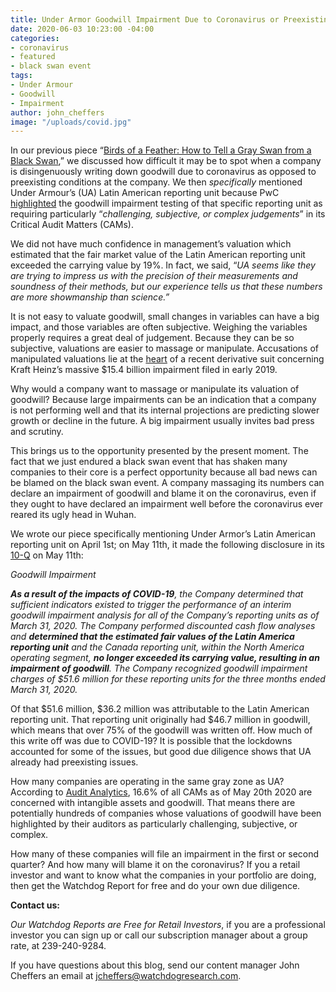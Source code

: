 ```yaml
---
title: Under Armor Goodwill Impairment Due to Coronavirus or Preexisting Conditions?
date: 2020-06-03 10:23:00 -04:00
categories:
- coronavirus
- featured
- black swan event
tags:
- Under Armour
- Goodwill
- Impairment
author: john_cheffers
image: "/uploads/covid.jpg"
---
```


In our previous piece “[Birds of a Feather: How to Tell a Gray Swan from a Black Swan](https://blog.watchdogresearch.com/posts/birds-of-a-feather-how-to-tell-a-gray-swan-from-a-black-swan-dot/),” we discussed how difficult it may be to spot when a company is disingenuously writing down goodwill due to coronavirus as opposed to preexisting conditions at the company. We then *specifically* mentioned Under Armour’s (UA) Latin American reporting unit because PwC [highlighted](https://www.sec.gov/ix?doc=/Archives/edgar/data/1336917/000133691720000010/ua-20191231.htm) the goodwill impairment testing of that specific reporting unit as requiring particularly “*challenging, subjective, or complex judgements*” in its Critical Audit Matters (CAMs).

We did not have much confidence in management’s valuation which estimated that the fair market value of the Latin American reporting unit exceeded the carrying value by 19%. In fact, we said, “*UA seems like they are trying to impress us with the precision of their measurements and soundness of their methods, but our experience tells us that these numbers are more showmanship than science.”*

It is not easy to valuate goodwill, small changes in variables can have a big impact, and those variables are often subjective. Weighing the variables properly requires a great deal of judgement. Because they can be so subjective, valuations are easier to massage or manipulate. Accusations of manipulated valuations lie at the [heart](https://blog.watchdogresearch.com/posts/kraft-heinz-complaint-alleges-fundamental-corporate-governance-problems-accounting-shenanigans-and-insider-trading/) of a recent derivative suit concerning Kraft Heinz’s massive $15.4 billion impairment filed in early 2019.

Why would a company want to massage or manipulate its valuation of goodwill? Because large impairments can be an indication that a company is not performing well and that its internal projections are predicting slower growth or decline in the future.  A big impairment usually invites bad press and scrutiny.

This brings us to the opportunity presented by the present moment. The fact that we just endured a black swan event that has shaken many companies to their core is a perfect opportunity because all bad news can be blamed on the black swan event. A company massaging its numbers can declare an impairment of goodwill and blame it on the coronavirus, even if they ought to have declared an impairment well before the coronavirus ever reared its ugly head in Wuhan.

We wrote our piece specifically mentioning Under Armor’s Latin American reporting unit on April 1st; on May 11th, it made the following disclosure in its [10-Q](https://www.sec.gov/ix?doc=/Archives/edgar/data/1336917/000133691720000033/ua-20200331.htm) on May 11th:

*Goodwill Impairment*

***As a result of the impacts of COVID-19**, the Company determined that sufficient indicators existed to trigger the performance of an interim goodwill impairment analysis for all of the Company’s reporting units as of March 31, 2020. The Company performed discounted cash flow analyses and **determined that the estimated fair values of the Latin America reporting unit** and the Canada reporting unit, within the North America operating segment, **no longer exceeded its carrying value, resulting in an impairment of goodwill**. The Company recognized goodwill impairment charges of $51.6 million for these reporting units for the three months ended March 31, 2020.*

Of that $51.6 million, $36.2 million was attributable to the Latin American reporting unit. That reporting unit originally had $46.7 million in goodwill, which means that over 75% of the goodwill was written off. How much of this write off was due to COVID-19? It is possible that the lockdowns accounted for some of the issues, but good due diligence shows that UA already had preexisting issues.

How many companies are operating in the same gray zone as UA? According to [Audit Analytics](https://blog.auditanalytics.com/an-update-on-cams/), 16.6% of all CAMs as of May 20th 2020 are concerned with intangible assets and goodwill. That means there are potentially hundreds of companies whose valuations of goodwill have been highlighted by their auditors as particularly challenging, subjective, or complex.

How many of these companies will file an impairment in the first or second quarter? And how many will blame it on the coronavirus? If you a retail investor and want to know what the companies in your portfolio are doing, then get the Watchdog Report for free and do your own due diligence.

**Contact us:**

*Our Watchdog Reports are Free for Retail Investors*, if you are a professional investor you can sign up or call our subscription manager about a group rate, at 239-240-9284.

If you have questions about this blog, send our content manager John Cheffers an email at jcheffers@watchdogresearch.com.
